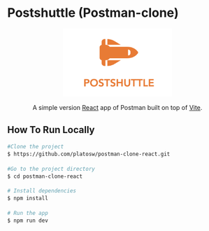 # Postshuttle (Postman-clone)

<p align="center">
    <a href="https://remarkable-marigold-0f4e03.netlify.app/">
        <img src="postshuttleimage.png" width="250px">
    </a>
</p>

<div align="center">
A simple version <a href="http://reactjs.org" target="_blank">React</a> app of Postman built on top of <a href="https://vitejs.dev/" target="-blank">Vite</a>.
</div>

## How To Run Locally
```bash
#Clone the project
$ https://github.com/platosw/postman-clone-react.git

#Go to the project directory
$ cd postman-clone-react

# Install dependencies
$ npm install

# Run the app
$ npm run dev
```
